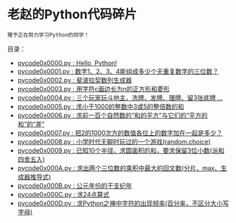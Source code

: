 # 老赵的Python代码碎片

    赠予正在努力学习Python的同学！

目录：
- [pycode0x0000.py : Hello, Python!](pycode0x0000.py)
- [pycode0x0001.py : 数字1、2、3、4能组成多少个无重复数字的三位数？](pycode0x0001.py)
- [pycode0x0002.py : 斐波拉契数列生成器](pycode0x0002.py)
- [pycode0x0003.py : 用字符c画边长为n的正方形和菱形](pycode0x0003.py)
- [pycode0x0004.py : 三个玩家玩斗地主，洗牌、发牌、理牌、留3张底牌 ...](pycode0x0004.py)
- [pycode0x0005.py : 求小于1000的整数中3或5的整倍数的和](pycode0x0005.py)
- [pycode0x0006.py : 求前一百个自然数的“和的平方”与它们的“平方的和”的“差”](pycode0x0006.py)
- [pycode0x0007.py : 把2的1000次方的数值各位上的数字加在一起是多少？](pycode0x0007.py)
- [pycode0x0008.py : 小学时代无聊时玩过的一个游戏(random.choice)](pycode0x0008.py)
- [pycode0x0009.py : 已知10个半径，求圆面积的和，要求保留3位小数(派和四舍五入)](pycode0x0009.py)
- [pycode0x000A.py : 求出两个三位数的乘积中最大的回文数(分片、max、生成器推导式)](pycode0x000A.py)
- [pycode0x000B.py : 公元年份的干支纪年](pycode0x000B.py)
- [pycode0x000C.py : 求24点算式](pycode0x000C.py)
- [pycode0x000D.py : 求Python之禅中字符的出现频率(百分率，不区分大小写字母)](pycode0x000D.py)
